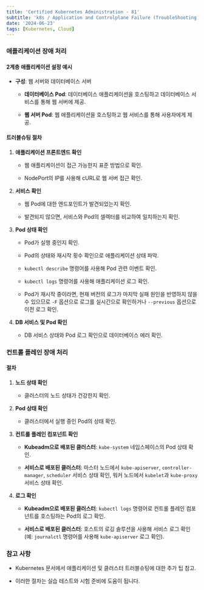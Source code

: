 ```yaml
--- 
title: 'Certified Kubernetes Administration - 81'
subtitle: 'k8s / Application and Controlplane Failure (TroubleShooting)'
date: '2024-06-23'
tags: [Kubernetes, Cloud]
---
```


### 애플리케이션 장애 처리

#### 2계층 애플리케이션 설정 예시

- **구성**: 웹 서버와 데이터베이스 서버
  
  - **데이터베이스 Pod**: 데이터베이스 애플리케이션을 호스팅하고 데이터베이스 서비스를 통해 웹 서버에 제공.
  
  - **웹 서버 Pod**: 웹 애플리케이션을 호스팅하고 웹 서비스를 통해 사용자에게 제공.

#### 트러블슈팅 절차

1. **애플리케이션 프론트엔드 확인**
   
   - 웹 애플리케이션이 접근 가능한지 표준 방법으로 확인.
   
   - NodePort의 IP를 사용해 cURL로 웹 서버 접근 확인.

2. **서비스 확인**
   
   - 웹 Pod에 대한 엔드포인트가 발견되었는지 확인.
   
   - 발견되지 않으면, 서비스와 Pod의 셀렉터를 비교하여 일치하는지 확인.

3. **Pod 상태 확인**
   
   - Pod가 실행 중인지 확인.
   
   - Pod의 상태와 재시작 횟수 확인으로 애플리케이션 상태 파악.
   
   - `kubectl describe` 명령어를 사용해 Pod 관련 이벤트 확인.
   
   - `kubectl logs` 명령어를 사용해 애플리케이션 로그 확인.
   
   - Pod가 재시작 중이라면, 현재 버전의 로그가 마지막 실패 원인을 반영하지 않을 수 있으므로 `-F` 옵션으로 로그를 실시간으로 확인하거나 `--previous` 옵션으로 이전 로그 확인.

4. **DB 서비스 및 Pod 확인**
   - DB 서비스 상태와 Pod 로그 확인으로 데이터베이스 에러 확인.

### 컨트롤 플레인 장애 처리

#### 절차

1. **노드 상태 확인**
   - 클러스터의 노드 상태가 건강한지 확인.

2. **Pod 상태 확인**
   - 클러스터에서 실행 중인 Pod의 상태 확인.

3. **컨트롤 플레인 컴포넌트 확인**
   
   - **Kubeadm으로 배포된 클러스터**: `kube-system` 네임스페이스의 Pod 상태 확인.
   
   - **서비스로 배포된 클러스터**: 마스터 노드에서 `kube-apiserver`, `controller-manager`, `scheduler` 서비스 상태 확인, 워커 노드에서 `kubelet`과 `kube-proxy` 서비스 상태 확인.

4. **로그 확인**
   
   - **Kubeadm으로 배포된 클러스터**: `kubectl logs` 명령어로 컨트롤 플레인 컴포넌트를 호스팅하는 Pod의 로그 확인.
   
   - **서비스로 배포된 클러스터**: 호스트의 로깅 솔루션을 사용해 서비스 로그 확인 (예: `journalctl` 명령어를 사용해 `kube-apiserver` 로그 확인).

### 참고 사항

- Kubernetes 문서에서 애플리케이션 및 클러스터 트러블슈팅에 대한 추가 팁 참고.

- 이러한 절차는 실습 테스트와 시험 준비에 도움이 됩니다.